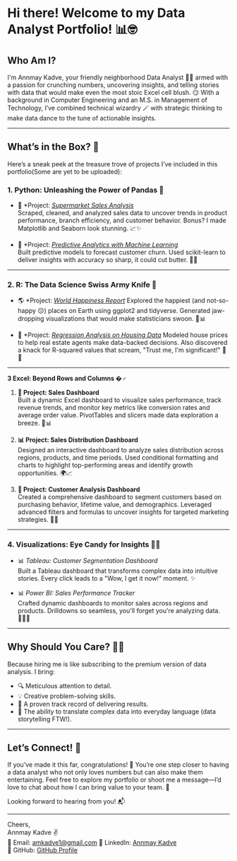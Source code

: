 # Hi there! Welcome to my Data Analyst Portfolio! 📊🤓

## Who Am I?  
I'm Annmay Kadve, your friendly neighborhood Data Analyst 🦸‍♂️ armed with a passion for crunching numbers, uncovering insights, and telling stories with data that would make even the most stoic Excel cell blush. 😏 With a background in Computer Engineering and an M.S. in Management of Technology, I’ve combined technical wizardry 🪄 with strategic thinking to make data dance to the tune of actionable insights.

---

## What’s in the Box? 🎁  
Here’s a sneak peek at the treasure trove of projects I’ve included in this portfolio(Some are yet to be uploaded):

### 1. **Python: Unleashing the Power of Pandas 🐼**  
- 🛒 *Project: [*Supermarket Sales Analysis*](https://github.com/akadve/Data_Analyst_Portfolio/blob/main/1.%20Super_Market_Data_Analysis.ipynb)  
  Scraped, cleaned, and analyzed sales data to uncover trends in product performance, branch efficiency, and customer behavior. Bonus? I made Matplotlib and Seaborn look stunning. 📈✨  

- 🎲 *Project: [*Predictive Analytics with Machine Learning*](https://github.com/akadve/Data_Analyst_Portfolio/blob/main/Predictive_Analytics.ipynb)  
  Built predictive models to forecast customer churn. Used scikit-learn to deliver insights with accuracy so sharp, it could cut butter. 🔪🧈  

---

### 2. **R: The Data Science Swiss Army Knife 🧰**  
- 🌎 *Project: [*World Happiness Report*](https://github.com/akadve/Data_Analyst_Portfolio/blob/main/World%20Happiness%20Report.R)
  Explored the happiest (and not-so-happy 😔) places on Earth using ggplot2 and tidyverse. Generated jaw-dropping visualizations that would make statisticians swoon. 💃📊  

- 🧮 *Project: [*Regression Analysis on Housing Data*](https://github.com/akadve/Data_Analyst_Portfolio/blob/main/Linear_Regression_Housing_DataAnalysis.R)
  Modeled house prices to help real estate agents make data-backed decisions. Also discovered a knack for R-squared values that scream, "Trust me, I'm significant!" 📐🏡  

---

**3 Excel: Beyond Rows and Columns �‍♂️**  

1. **💼 Project: Sales Dashboard**  
   Built a dynamic Excel dashboard to visualize sales performance, track revenue trends, and monitor key metrics like conversion rates and average order value. PivotTables and slicers made data exploration a breeze. 🚀📊  

2. **📊 Project: Sales Distribution Dashboard**  
   Designed an interactive dashboard to analyze sales distribution across regions, products, and time periods. Used conditional formatting and charts to highlight top-performing areas and identify growth opportunities. 🌍📈  

3. **👥 Project: Customer Analysis Dashboard**  
   Created a comprehensive dashboard to segment customers based on purchasing behavior, lifetime value, and demographics. Leveraged advanced filters and formulas to uncover insights for targeted marketing strategies. 🎯💡  

---

### 4. **Visualizations: Eye Candy for Insights 👀🍭**  
- 📊 *Tableau: Customer Segmentation Dashboard*  
  Built a Tableau dashboard that transforms complex data into intuitive stories. Every click leads to a "Wow, I get it now!" moment. ✨  

- 📊 *Power BI: Sales Performance Tracker*  
  Crafted dynamic dashboards to monitor sales across regions and products. Drilldowns so seamless, you'll forget you're analyzing data. 🕵️‍♂️🎨  

---

## Why Should You Care? 🤷‍♂️  
Because hiring me is like subscribing to the premium version of data analysis. I bring:  
- 🔍 Meticulous attention to detail.  
- 💡 Creative problem-solving skills.  
- 🎯 A proven track record of delivering results.  
- 💬 The ability to translate complex data into everyday language (data storytelling FTW!).

---

## Let’s Connect! 🤝  
If you’ve made it this far, congratulations! 🎉 You’re one step closer to having a data analyst who not only loves numbers but can also make them entertaining. Feel free to explore my portfolio or shoot me a message—I’d love to chat about how I can bring value to your team. 🚀  

Looking forward to hearing from you! 📬  

---  

Cheers,  
Annmay Kadve ✌️  
📧 Email: amkadve1@gmail.com
🔗 LinkedIn: [Annmay Kadve](https://linkedin.com/in/annmay-kadve)  
📂 GitHub: [GitHub Profile](https://github.com/akadve)  
